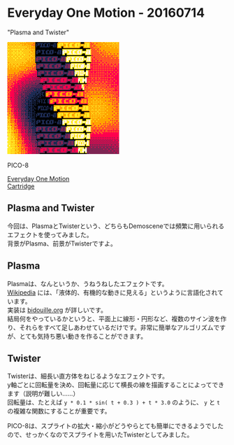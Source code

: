 # Everyday One Motion - 20160714  

"Plasma and Twister"  

![](20160714.gif)  

PICO-8  

[Everyday One Motion](http://motions.work/motion/317)  
[Cartridge](http://www.lexaloffle.com/bbs/?tid=3816)  

## Plasma and Twister

今回は、PlasmaとTwisterという、どちらもDemosceneでは頻繁に用いられるエフェクトを使ってみました。  
背景がPlasma、前景がTwisterですよ。  

## Plasma

Plasmaは、なんというか、うねうねしたエフェクトです。  
[Wikipedia](https://en.wikipedia.org/wiki/Plasma_effect) には、「液体的、有機的な動きに見える」というように言語化されています。  
実装は [bidouille.org](http://www.bidouille.org/prog/plasma) が詳しいです。  
結局何をやっているかというと、平面上に線形・円形など、複数のサイン波を作り、それらをすべて足しあわせているだけです。非常に簡単なアルゴリズムですが、とても気持ち悪い動きを作ることができます。　　

## Twister

Twisterは、細長い直方体をねじるようなエフェクトです。  
y軸ごとに回転量を決め、回転量に応じて横長の線を描画することによってできます（説明が難しい……）  
回転量は、たとえば `y * 0.1 * sin( t + 0.3 ) + t * 3.0` のように、 `y` と `t` の複雑な関数にすることが重要です。  

PICO-8は、スプライトの拡大・縮小がどうやらとても簡単にできるようでしたので、せっかくなのでスプライトを用いたTwisterとしてみました。  
